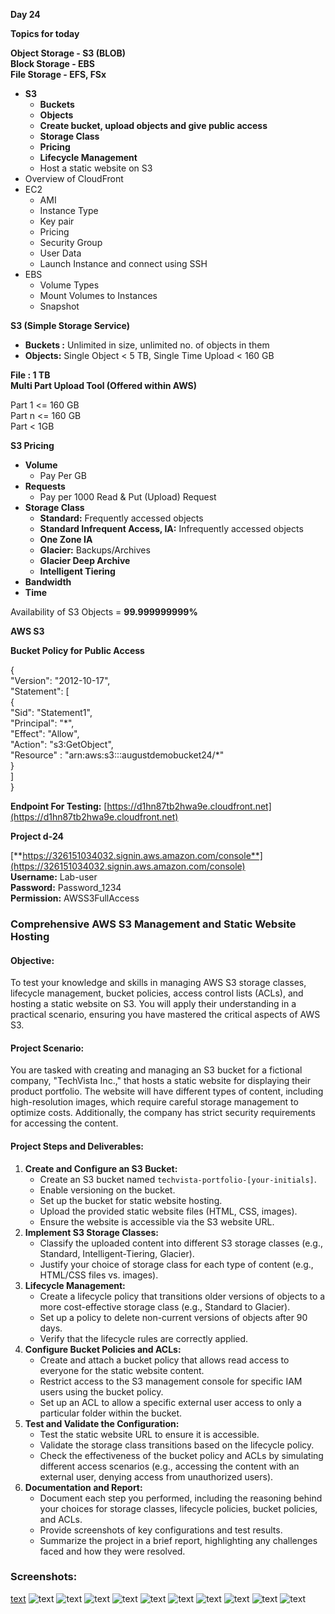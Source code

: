 **Day 24**

**Topics for today**

**Object Storage \- S3 (BLOB)**  
**Block Storage \- EBS**  
**File Storage \- EFS, FSx**

* **S3**  
  * **Buckets**  
  * **Objects**  
  * **Create bucket, upload objects and give public access**  
  * **Storage Class**  
  * **Pricing**  
  * **Lifecycle Management**  
  * Host a static website on S3  
* Overview of CloudFront  
* EC2  
  * AMI  
  * Instance Type  
  * Key pair  
  * Pricing  
  * Security Group  
  * User Data  
  * Launch Instance and connect using SSH  
* EBS  
  * Volume Types  
  * Mount Volumes to Instances  
  * Snapshot

**S3 (Simple Storage Service)**

* **Buckets :** Unlimited in size, unlimited no. of objects in them   
* **Objects:** Single Object \< 5 TB, Single Time Upload \< 160 GB

**File : 1 TB**  
**Multi Part Upload Tool (Offered within AWS)**

Part 1 \<= 160 GB  
Part n \<= 160 GB  
Part \< 1GB

**S3 Pricing**

* **Volume**  
  * Pay Per GB  
* **Requests**  
  * Pay per 1000 Read & Put (Upload) Request  
* **Storage Class**  
  * **Standard:** Frequently accessed objects  
  * **Standard Infrequent Access, IA:** Infrequently accessed objects  
  * **One Zone IA**  
  * **Glacier:** Backups/Archives  
  * **Glacier Deep Archive**  
  * **Intelligent Tiering**  
* **Bandwidth**  
* **Time** 

Availability of S3 Objects \= **99.999999999%**

**AWS S3** 

**Bucket Policy for Public Access**

{  
	"Version": "2012-10-17",  
	"Statement": \[  
		{  
			"Sid": "Statement1",  
			"Principal": "\*",  
			"Effect": "Allow",  
			"Action": "s3:GetObject",  
			"Resource" : "arn:aws:s3:::augustdemobucket24/\*"  
		}  
	\]  
}

**Endpoint For Testing:** [https://d1hn87tb2hwa9e.cloudfront.net](https://d1hn87tb2hwa9e.cloudfront.net)

**Project d-24** 

[**https://326151034032.signin.aws.amazon.com/console**](https://326151034032.signin.aws.amazon.com/console)  
**Username:** Lab-user  
**Password:** Password\_1234  
**Permission:** AWSS3FullAccess

### **Comprehensive AWS S3 Management and Static Website Hosting**

#### **Objective:**

To test your knowledge and skills in managing AWS S3 storage classes, lifecycle management, bucket policies, access control lists (ACLs), and hosting a static website on S3. You will apply their understanding in a practical scenario, ensuring you have mastered the critical aspects of AWS S3.

#### **Project Scenario:**

You are tasked with creating and managing an S3 bucket for a fictional company, "TechVista Inc.," that hosts a static website for displaying their product portfolio. The website will have different types of content, including high-resolution images, which require careful storage management to optimize costs. Additionally, the company has strict security requirements for accessing the content.

#### **Project Steps and Deliverables:**

1. **Create and Configure an S3 Bucket:**  
   * Create an S3 bucket named `techvista-portfolio-[your-initials]`.  
   * Enable versioning on the bucket.  
   * Set up the bucket for static website hosting.  
   * Upload the provided static website files (HTML, CSS, images).  
   * Ensure the website is accessible via the S3 website URL.  
2. **Implement S3 Storage Classes:**  
   * Classify the uploaded content into different S3 storage classes (e.g., Standard, Intelligent-Tiering, Glacier).  
   * Justify your choice of storage class for each type of content (e.g., HTML/CSS files vs. images).  
3. **Lifecycle Management:**  
   * Create a lifecycle policy that transitions older versions of objects to a more cost-effective storage class (e.g., Standard to Glacier).  
   * Set up a policy to delete non-current versions of objects after 90 days.  
   * Verify that the lifecycle rules are correctly applied.  
4. **Configure Bucket Policies and ACLs:**  
   * Create and attach a bucket policy that allows read access to everyone for the static website content.  
   * Restrict access to the S3 management console for specific IAM users using the bucket policy.  
   * Set up an ACL to allow a specific external user access to only a particular folder within the bucket.  
5. **Test and Validate the Configuration:**  
   * Test the static website URL to ensure it is accessible.  
   * Validate the storage class transitions based on the lifecycle policy.  
   * Check the effectiveness of the bucket policy and ACLs by simulating different access scenarios (e.g., accessing the content with an external user, denying access from unauthorized users).  
6. **Documentation and Report:**  
   * Document each step you performed, including the reasoning behind your choices for storage classes, lifecycle policies, bucket policies, and ACLs.  
   * Provide screenshots of key configurations and test results.  
   * Summarize the project in a brief report, highlighting any challenges faced and how they were resolved.

### Screenshots:

[text](images) ![text](<images/Screenshot from 2024-08-13 15-12-52.png>) ![text](<images/Screenshot from 2024-08-13 15-32-57.png>) ![text](<images/Screenshot from 2024-08-13 15-32-59.png>) ![text](<images/Screenshot from 2024-08-13 15-52-43.png>) ![text](<images/Screenshot from 2024-08-13 16-23-55.png>) ![text](<images/Screenshot from 2024-08-13 16-29-36.png>) ![text](<images/Screenshot from 2024-08-13 16-29-44.png>) ![text](<images/Screenshot from 2024-08-13 16-35-12.png>) ![text](<images/Screenshot from 2024-08-13 16-39-00.png>) ![text](<images/Screenshot from 2024-08-13 16-45-02.png>)